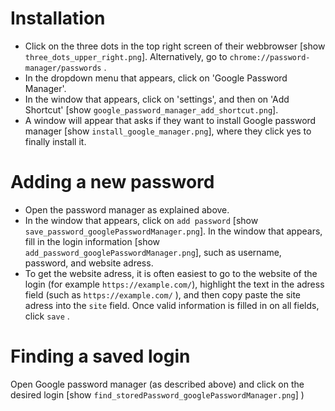 # Installation #
* Click on the three dots in the top right screen of their webbrowser [show `three_dots_upper_right.png`].
  Alternatively, go to `chrome://password-manager/passwords` . 
* In the dropdown menu that appears, click on 'Google Password Manager'.
* In the window that appears, click on 'settings', and then on 'Add Shortcut'
  [show `google_password_manager_add_shortcut.png`].
* A window will appear that asks if they want to install Google password manager [show `install_google_manager.png`], 
  where they click yes to finally install it.

# Adding a new password #
* Open the password manager as explained above.
* In the window that appears, click on `add password` [show `save_password_googlePasswordManager.png`]. In the window
  that appears, fill in the login information [show `add_password_googlePasswordManager.png`], such as username, 
  password, and website adress. 
* To get the website adress, it is often easiest to go to the website of the login (for example `https://example.com/`), 
  highlight the text in the adress field (such as `https://example.com/` ), and then copy paste the site adress into the
`site` field. Once valid information is filled in on all fields, click `save` .

# Finding a saved login #

Open Google password manager (as described above) and click on the desired login
[show `find_storedPassword_googlePasswordManager.png`] )
